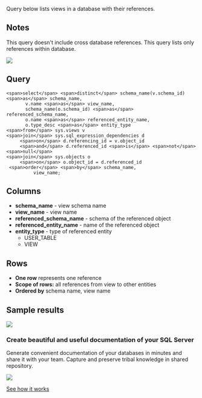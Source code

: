 Query below lists views in a database with their references.

## Notes

This query doesn't include cross database references. This query lists only references within database.

[![](https://dataedo.com/asset/img/markdown/docs/test-article/3187eed29ce5b9127613e8a72fc11156.png)](https://dataedo.com/blog/confused-when-trying-to-work-with-databases?cta=kb-query-confused)

## Query

```
<span>select</span> <span>distinct</span> schema_name(v.schema_id) <span>as</span> schema_name,
       v.name <span>as</span> view_name,
       schema_name(o.schema_id) <span>as</span> referenced_schema_name,
       o.name <span>as</span> referenced_entity_name,
       o.type_desc <span>as</span> entity_type
<span>from</span> sys.views v
<span>join</span> sys.sql_expression_dependencies d
     <span>on</span> d.referencing_id = v.object_id
     <span>and</span> d.referenced_id <span>is</span> <span>not</span> <span>null</span>
<span>join</span> sys.objects o
     <span>on</span> o.object_id = d.referenced_id
 <span>order</span> <span>by</span> schema_name,
          view_name;
```

## Columns

-   **schema\_name** - view schema name
-   **view\_name** - view name
-   **referenced\_schema\_name** - schema of the referenced object
-   **referenced\_entity\_name** - name of the referenced object
-   **entity\_type** - type of referenced entity
    -   USER\_TABLE
    -   VIEW

## Rows

-   **One row** represents one reference
-   **Scope of rows:** all references from view to other entities
-   **Ordered by** schema name, view name

## Sample results

![](https://dataedo.com/asset/img/kb/query/sql-server/view_references.png)

### Create beautiful and useful documentation of your SQL Server

Generate convenient documentation of your databases in minutes and share it with your team. Capture and preserve tribal knowledge in shared repository.

[![](https://dataedo.com/asset/img/markdown/docs/test-article/30c11fa4b210f11740f56e85ca8bf9c6.gif)](https://demo.dataedo.com/)

[See how it works](https://demo.dataedo.com/)